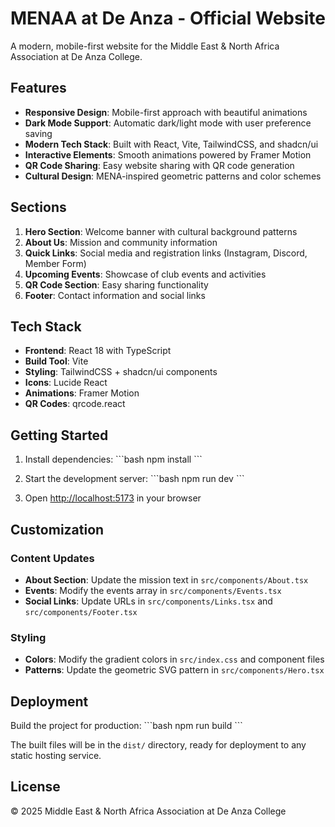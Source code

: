 # MENAA at De Anza - Official Website

A modern, mobile-first website for the Middle East & North Africa Association at De Anza College.

## Features

- **Responsive Design**: Mobile-first approach with beautiful animations
- **Dark Mode Support**: Automatic dark/light mode with user preference saving
- **Modern Tech Stack**: Built with React, Vite, TailwindCSS, and shadcn/ui
- **Interactive Elements**: Smooth animations powered by Framer Motion
- **QR Code Sharing**: Easy website sharing with QR code generation
- **Cultural Design**: MENA-inspired geometric patterns and color schemes

## Sections

1. **Hero Section**: Welcome banner with cultural background patterns
2. **About Us**: Mission and community information
3. **Quick Links**: Social media and registration links (Instagram, Discord, Member Form)
4. **Upcoming Events**: Showcase of club events and activities
5. **QR Code Section**: Easy sharing functionality
6. **Footer**: Contact information and social links

## Tech Stack

- **Frontend**: React 18 with TypeScript
- **Build Tool**: Vite
- **Styling**: TailwindCSS + shadcn/ui components
- **Icons**: Lucide React
- **Animations**: Framer Motion
- **QR Codes**: qrcode.react

## Getting Started

1. Install dependencies:
   \`\`\`bash
   npm install
   \`\`\`

2. Start the development server:
   \`\`\`bash
   npm run dev
   \`\`\`

3. Open [http://localhost:5173](http://localhost:5173) in your browser

## Customization

### Content Updates
- **About Section**: Update the mission text in `src/components/About.tsx`
- **Events**: Modify the events array in `src/components/Events.tsx`
- **Social Links**: Update URLs in `src/components/Links.tsx` and `src/components/Footer.tsx`

### Styling
- **Colors**: Modify the gradient colors in `src/index.css` and component files
- **Patterns**: Update the geometric SVG pattern in `src/components/Hero.tsx`

## Deployment

Build the project for production:
\`\`\`bash
npm run build
\`\`\`

The built files will be in the `dist/` directory, ready for deployment to any static hosting service.

## License

© 2025 Middle East & North Africa Association at De Anza College